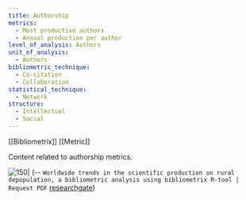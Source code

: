```yaml
---
title: Authorship
metrics:
  - Most productive authors
  - Annual production per author
level_of_analysis: Authors
unit_of_analysis:
  - Authors
bibliometric_technique:
  - Co-citation
  - Collaboration
statistical_technique:
  - Network
structure:
  - Intellectual
  - Social
---
```


[[Bibliometrix]]
 [[Metric]]

Content related to authorship metrics.

![150|](https://i.imgur.com/fFQx4vH.png)
(-- `Worldwide trends in the scientific production on rural depopulation, a bibliometric analysis using bibliometrix R-tool | Request PDF` [researchgate](https://www.researchgate.net/publication/342255364_Worldwide_trends_in_the_scientific_production_on_rural_depopulation_a_bibliometric_analysis_using_bibliometrix_R-tool))
